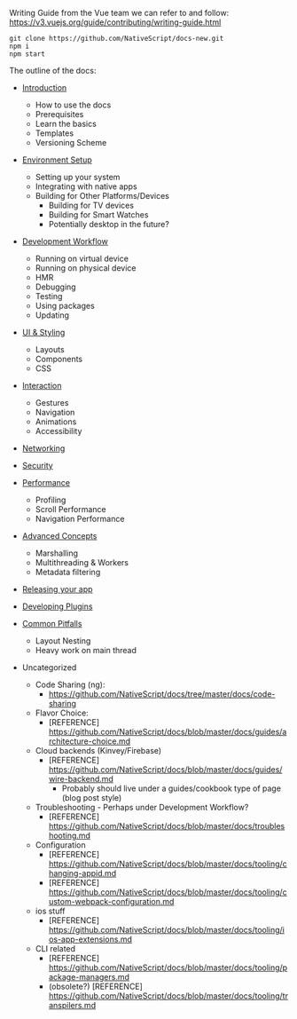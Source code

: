 Writing Guide from the Vue team we can refer to and follow: https://v3.vuejs.org/guide/contributing/writing-guide.html

```shell
git clone https://github.com/NativeScript/docs-new.git
npm i
npm start
```

The outline of the docs:

- [Introduction](/introduction.md)
  - How to use the docs
  - Prerequisites
  - Learn the basics
  - Templates
  - Versioning Scheme
- [Environment Setup](/environment-setup.md)
  - Setting up your system
  - Integrating with native apps
  - Building for Other Platforms/Devices
    - Building for TV devices
    - Building for Smart Watches
    - Potentially desktop in the future?
- [Development Workflow](/development-workflow.md)
  - Running on virtual device
  - Running on physical device
  - HMR
  - Debugging
  - Testing
  - Using packages
  - Updating
- [UI & Styling](/ui-and-styling.md)
  - Layouts
  - Components
  - CSS
- [Interaction](/interaction.md)
  - Gestures
  - Navigation
  - Animations
  - Accessibility
- [Networking](/networking.md)
- [Security](/security.md)
- [Performance](/performance.md)
  - Profiling
  - Scroll Performance
  - Navigation Performance
- [Advanced Concepts](/advanced-concepts.md)
  - Marshalling
  - Multithreading & Workers
  - Metadata filtering
- [Releasing your app](/releasing.md)
- [Developing Plugins](/developing-plugins.md)
- [Common Pitfalls](/common-pitfalls.md)

  - Layout Nesting
  - Heavy work on main thread

- Uncategorized
  - Code Sharing (ng):
    - https://github.com/NativeScript/docs/tree/master/docs/code-sharing
  - Flavor Choice:
    - [REFERENCE] https://github.com/NativeScript/docs/blob/master/docs/guides/architecture-choice.md
  - Cloud backends (Kinvey/Firebase)
    - [REFERENCE] https://github.com/NativeScript/docs/blob/master/docs/guides/wire-backend.md
      - Probably should live under a guides/cookbook type of page (blog post style)
  - Troubleshooting - Perhaps under Development Workflow?
    - [REFERENCE] https://github.com/NativeScript/docs/blob/master/docs/troubleshooting.md
  - Configuration
    - [REFERENCE] https://github.com/NativeScript/docs/blob/master/docs/tooling/changing-appid.md
    - [REFERENCE] https://github.com/NativeScript/docs/blob/master/docs/tooling/custom-webpack-configuration.md
  - ios stuff
    - [REFERENCE] https://github.com/NativeScript/docs/blob/master/docs/tooling/ios-app-extensions.md
  - CLI related
    - [REFERENCE] https://github.com/NativeScript/docs/blob/master/docs/tooling/package-managers.md
    - (obsolete?) [REFERENCE] https://github.com/NativeScript/docs/blob/master/docs/tooling/transpilers.md
